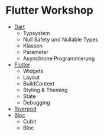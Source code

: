 # Flutter Workshop

- [Dart](dart/README.md)
  - Typsystem
  - Null Safety und Nullable Types
  - Klassen
  - Parameter
  - Asynchrone Programmierung
- [Flutter](flutter/README.md)
  - Widgets
  - Layout
  - BuildContext
  - Styling & Theming
  - State
  - Debugging
- [Riverpod](riverpod/riverpod.md)
- [Bloc](bloc/bloc.md)
  - Cubit
  - Bloc
